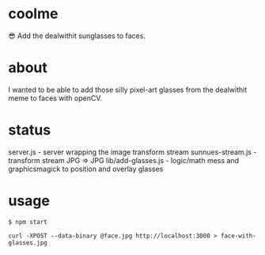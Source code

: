 
# coolme
😎 Add the dealwithit sunglasses to faces.

# about
I wanted to be able to add those silly pixel-art glasses from the dealwithit meme to faces with openCV.

# status
server.js - server wrapping the image transform stream
sunnues-stream.js - transform stream JPG => JPG
lib/add-glasses.js - logic/math mess and graphicsmagick to position and overlay glasses

# usage
```
$ npm start
```
```
curl -XPOST --data-binary @face.jpg http://localhost:3000 > face-with-glasses.jpg
```
